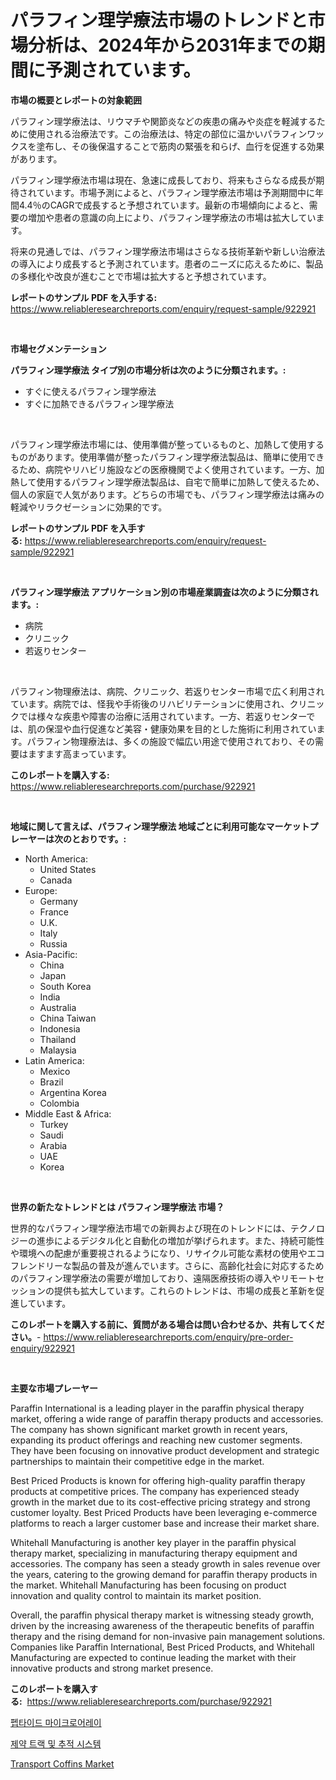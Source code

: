 <p><h1>パラフィン理学療法市場のトレンドと市場分析は、2024年から2031年までの期間に予測されています。</h1></p><p><strong>市場の概要とレポートの対象範囲</strong></p>
<p><p>パラフィン理学療法は、リウマチや関節炎などの疾患の痛みや炎症を軽減するために使用される治療法です。この治療法は、特定の部位に温かいパラフィンワックスを塗布し、その後保温することで筋肉の緊張を和らげ、血行を促進する効果があります。</p><p>パラフィン理学療法市場は現在、急速に成長しており、将来もさらなる成長が期待されています。市場予測によると、パラフィン理学療法市場は予測期間中に年間4.4％のCAGRで成長すると予想されています。最新の市場傾向によると、需要の増加や患者の意識の向上により、パラフィン理学療法の市場は拡大しています。</p><p>将来の見通しでは、パラフィン理学療法市場はさらなる技術革新や新しい治療法の導入により成長すると予測されています。患者のニーズに応えるために、製品の多様化や改良が進むことで市場は拡大すると予想されています。</p></p>
<p><strong>レポートのサンプル PDF を入手する:</strong> <a href="https://www.reliableresearchreports.com/enquiry/request-sample/922921">https://www.reliableresearchreports.com/enquiry/request-sample/922921</a></p>
<p>&nbsp;</p>
<p><strong>市場セグメンテーション</strong></p>
<p><strong>パラフィン理学療法 タイプ別の市場分析は次のように分類されます。:</strong></p>
<p><ul><li>すぐに使えるパラフィン理学療法</li><li>すぐに加熱できるパラフィン理学療法</li></ul></p>
<p>&nbsp;</p>
<p><p>パラフィン理学療法市場には、使用準備が整っているものと、加熱して使用するものがあります。使用準備が整ったパラフィン理学療法製品は、簡単に使用できるため、病院やリハビリ施設などの医療機関でよく使用されています。一方、加熱して使用するパラフィン理学療法製品は、自宅で簡単に加熱して使えるため、個人の家庭で人気があります。どちらの市場でも、パラフィン理学療法は痛みの軽減やリラクゼーションに効果的です。</p></p>
<p><strong>レポートのサンプル PDF を入手する:</strong>&nbsp;<a href="https://www.reliableresearchreports.com/enquiry/request-sample/922921">https://www.reliableresearchreports.com/enquiry/request-sample/922921</a></p>
<p>&nbsp;</p>
<p><strong> パラフィン理学療法 アプリケーション別の市場産業調査は次のように分類されます。:</strong></p>
<p><ul><li>病院</li><li>クリニック</li><li>若返りセンター</li></ul></p>
<p>&nbsp;</p>
<p><p>パラフィン物理療法は、病院、クリニック、若返りセンター市場で広く利用されています。病院では、怪我や手術後のリハビリテーションに使用され、クリニックでは様々な疾患や障害の治療に活用されています。一方、若返りセンターでは、肌の保湿や血行促進など美容・健康効果を目的とした施術に利用されています。パラフィン物理療法は、多くの施設で幅広い用途で使用されており、その需要はますます高まっています。</p></p>
<p><strong>このレポートを購入する:</strong>&nbsp; <a href="https://www.reliableresearchreports.com/purchase/922921">https://www.reliableresearchreports.com/purchase/922921</a></p>
<p>&nbsp;</p>
<p><strong>地域に関して言えば、パラフィン理学療法 地域ごとに利用可能なマーケットプレーヤーは次のとおりです。:</strong></p>
<p><ul>
    <li>
        North America:
        <ul>
            <li>United States</li>
            <li>Canada</li>
        </ul>
    </li>
    <li>
        Europe:
        <ul>
            <li>Germany</li>
            <li>France</li>
            <li>U.K.</li>
            <li>Italy</li>
            <li>Russia</li>
        </ul>
    </li>
    <li>
        Asia-Pacific:
        <ul>
            <li>China</li>
            <li>Japan</li>
            <li>South Korea</li>
            <li>India</li>
            <li>Australia</li>
            <li>China Taiwan</li>
            <li>Indonesia</li>
            <li>Thailand</li>
            <li>Malaysia</li>
        </ul>
    </li>
    <li>
        Latin America:
        <ul>
            <li>Mexico</li>
            <li>Brazil</li>
            <li>Argentina Korea</li>
            <li>Colombia</li>
        </ul>
    </li>
    <li>
        Middle East & Africa:
        <ul>
            <li>Turkey</li>
            <li>Saudi</li>
            <li>Arabia</li>
            <li>UAE</li>
            <li>Korea</li>
        </ul>
    </li>
    </ul></p>
<p>&nbsp;</p>
<p><strong>世界の新たなトレンドとは パラフィン理学療法 市場？</strong></p>
<p><p>世界的なパラフィン理学療法市場での新興および現在のトレンドには、テクノロジーの進歩によるデジタル化と自動化の増加が挙げられます。また、持続可能性や環境への配慮が重要視されるようになり、リサイクル可能な素材の使用やエコフレンドリーな製品の普及が進んでいます。さらに、高齢化社会に対応するためのパラフィン理学療法の需要が増加しており、遠隔医療技術の導入やリモートセッションの提供も拡大しています。これらのトレンドは、市場の成長と革新を促進しています。</p></p>
<p><strong>このレポートを購入する前に、質問がある場合は問い合わせるか、共有してください。</strong>- <a href="https://www.reliableresearchreports.com/enquiry/pre-order-enquiry/922921">https://www.reliableresearchreports.com/enquiry/pre-order-enquiry/922921</a></p>
<p>&nbsp;</p>
<p><strong>主要な市場プレーヤー</strong></p>
<p><p>Paraffin International is a leading player in the paraffin physical therapy market, offering a wide range of paraffin therapy products and accessories. The company has shown significant market growth in recent years, expanding its product offerings and reaching new customer segments. They have been focusing on innovative product development and strategic partnerships to maintain their competitive edge in the market.</p><p>Best Priced Products is known for offering high-quality paraffin therapy products at competitive prices. The company has experienced steady growth in the market due to its cost-effective pricing strategy and strong customer loyalty. Best Priced Products have been leveraging e-commerce platforms to reach a larger customer base and increase their market share.</p><p>Whitehall Manufacturing is another key player in the paraffin physical therapy market, specializing in manufacturing therapy equipment and accessories. The company has seen a steady growth in sales revenue over the years, catering to the growing demand for paraffin therapy products in the market. Whitehall Manufacturing has been focusing on product innovation and quality control to maintain its market position.</p><p>Overall, the paraffin physical therapy market is witnessing steady growth, driven by the increasing awareness of the therapeutic benefits of paraffin therapy and the rising demand for non-invasive pain management solutions. Companies like Paraffin International, Best Priced Products, and Whitehall Manufacturing are expected to continue leading the market with their innovative products and strong market presence.</p></p>
<p><strong>このレポートを購入する:</strong>&nbsp;&nbsp;<a href="https://www.reliableresearchreports.com/purchase/922921">https://www.reliableresearchreports.com/purchase/922921</a></p>
<p><p><a href="https://github.com/laholand/Market-Research-Report-List-2/blob/main/2702728182573.md">펩타이드 마이크로어레이</a></p><p><a href="https://github.com/sougarounis/Market-Research-Report-List-2/blob/main/7714985182574.md">제약 트랙 및 추적 시스템</a></p><p><a href="https://github.com/ruddyyedelwadw/Market-Research-Report-List-1/blob/main/transport-coffins-market.md">Transport Coffins Market</a></p></p>